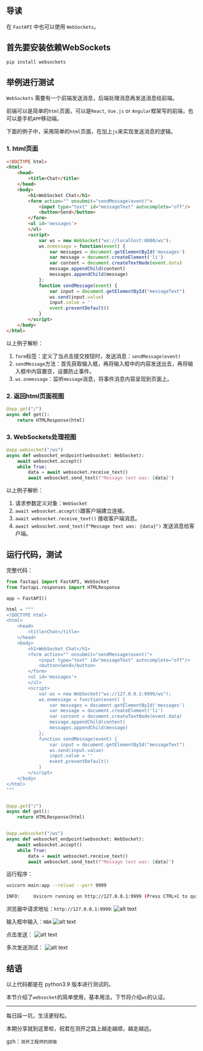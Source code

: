 ## 导读

在 `FastAPI` 中也可以使用 `WebSockets`。

## 首先要安装依赖WebSockets

```bash
pip install websockets
```

## 举例进行测试

`WebSockets` 需要有一个前端发送消息，后端处理消息再发送消息给前端。

前端可以是简单的`html`页面，可以是`React`, `Vue.js` or `Angular`框架写的前端，也可以是手机`APP`移动端。

下面的例子中，采用简单的`html`页面，在加上`js`来实现发送消息的逻辑。

### 1. html页面

```html
<!DOCTYPE html>
<html>
    <head>
        <title>Chat</title>
    </head>
    <body>
        <h1>WebSocket Chat</h1>
        <form action="" onsubmit="sendMessage(event)">
            <input type="text" id="messageText" autocomplete="off"/>
            <button>Send</button>
        </form>
        <ul id='messages'>
        </ul>
        <script>
            var ws = new WebSocket("ws://localhost:8000/ws");
            ws.onmessage = function(event) {
                var messages = document.getElementById('messages')
                var message = document.createElement('li')
                var content = document.createTextNode(event.data)
                message.appendChild(content)
                messages.appendChild(message)
            };
            function sendMessage(event) {
                var input = document.getElementById("messageText")
                ws.send(input.value)
                input.value = ''
                event.preventDefault()
            }
        </script>
    </body>
</html>
```

以上例子解析：
1. `form`标签：定义了当点击提交按钮时，发送消息：`sendMessage(event)`
2. `sendMessage`方法：首先获取输入框，再将输入框中的内容发送出去，再将输入框中内容置空，设置防止事件。
3. `ws.onmessage`：监听`message`消息，将事件消息内容呈现到页面上。

### 2. 返回html页面视图

```python
@app.get("/")
async def get():
    return HTMLResponse(html)
```

### 3. WebSockets处理视图

```python
@app.websocket("/ws")
async def websocket_endpoint(websocket: WebSocket):
    await websocket.accept()
    while True:
        data = await websocket.receive_text()
        await websocket.send_text(f"Message text was: {data}")
```

以上例子解析：
1. 请求参数定义对象：`WebSocket`
2. `await websocket.accept()`跟客户端建立连接。
3. `await websocket.receive_text()` 接收客户端消息。
4. `await websocket.send_text(f"Message text was: {data}")` 发送消息给客户端。

## 运行代码，测试

完整代码：
```python
from fastapi import FastAPI, WebSocket
from fastapi.responses import HTMLResponse

app = FastAPI()

html = """
<!DOCTYPE html>
<html>
    <head>
        <title>Chat</title>
    </head>
    <body>
        <h1>WebSocket Chat</h1>
        <form action="" onsubmit="sendMessage(event)">
            <input type="text" id="messageText" autocomplete="off"/>
            <button>Send</button>
        </form>
        <ul id='messages'>
        </ul>
        <script>
            var ws = new WebSocket("ws://127.0.0.1:9999/ws");
            ws.onmessage = function(event) {
                var messages = document.getElementById('messages')
                var message = document.createElement('li')
                var content = document.createTextNode(event.data)
                message.appendChild(content)
                messages.appendChild(message)
            };
            function sendMessage(event) {
                var input = document.getElementById("messageText")
                ws.send(input.value)
                input.value = ''
                event.preventDefault()
            }
        </script>
    </body>
</html>
"""


@app.get("/")
async def get():
    return HTMLResponse(html)


@app.websocket("/ws")
async def websocket_endpoint(websocket: WebSocket):
    await websocket.accept()
    while True:
        data = await websocket.receive_text()
        await websocket.send_text(f"Message text was: {data}")

```

运行程序：
```bash
uvicorn main:app --reload --port 9999

INFO:     Uvicorn running on http://127.0.0.1:9999 (Press CTRL+C to quit)

```

浏览器中请求地址：`http://127.0.0.1:9999`:
![alt text](image.png)

输入框中输入：`NBA`
![alt text](image-1.png)

点击发送：
![alt text](image-2.png)

多次发送测试：
![alt text](image-3.png)


## 结语

以上代码都是在 python3.9 版本进行测试的。  

本节介绍了`websocket`的简单使用，基本用法，下节将介绍`ws`的认证。


***

每日踩一坑，生活更轻松。

本期分享就到这里啦，祝君在测开之路上越走越顺，越走越远。

gzh：`测开工程师的烦恼`